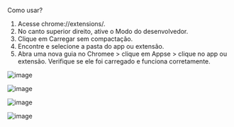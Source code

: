 Como usar?
1. Acesse chrome://extensions/.
2. No canto superior direito, ative o Modo do desenvolvedor.
3. Clique em Carregar sem compactação.
4. Encontre e selecione a pasta do app ou extensão.
5. Abra uma nova guia no Chromee > clique em Appse > clique no app ou extensão. Verifique se ele foi carregado e funciona corretamente.

![image](https://user-images.githubusercontent.com/67348179/214966287-4137ca48-3fb3-4e96-98ba-7751a6f8b9e7.png)

![image](https://user-images.githubusercontent.com/67348179/214966345-c14ad76f-a377-4e7e-b0a7-67baee425598.png)

![image](https://user-images.githubusercontent.com/67348179/214966407-a62e1400-d84b-4b6a-ba30-a00604bef916.png)

![image](https://user-images.githubusercontent.com/67348179/214966521-22a923a1-d4f7-4e7d-91dd-b5daf0868f30.png)
